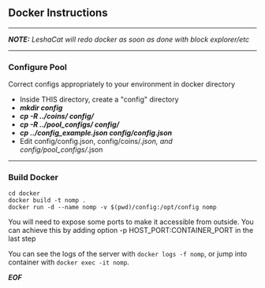 ## Docker Instructions
-------

***NOTE:*** _LeshaCat will redo docker as soon as done with block explorer/etc_<br />

-------
### Configure Pool

Correct configs appropriately to your environment in docker directory

- Inside THIS directory, create a "config" directory 
- ***mkdir config***
- ***cp -R ../coins/ config/***
- ***cp -R ../pool_configs/ config/***
- ***cp ../config_example.json config/config.json***
- Edit config/config.json, config/coins/*.json, and config/pool_configs/*.json

-------
### Build Docker
```
cd docker
docker build -t nomp .
docker run -d --name nomp -v $(pwd)/config:/opt/config nomp
```

You will need to expose some ports to make it accessible from outside. You can achieve this by adding option -p HOST_PORT:CONTAINER_PORT in the last step

You can see the logs of the server with ```docker logs -f nomp```, or jump into container with ```docker exec -it nomp```.

***EOF***
